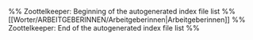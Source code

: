 %% Zoottelkeeper: Beginning of the autogenerated index file list  %%
 [[Worter/ARBEITGEBERINNEN/Arbeitgeberinnen|Arbeitgeberinnen]]
%% Zoottelkeeper: End of the autogenerated index file list  %%
